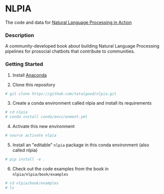 # NLPIA

The code and data for [Natural Language Processing in Action](https://www.manning.com/books/natural-language-processing-in-action)

### Description

A community-developed book about building Natural Language Processing pipelines for prosocial chatbots that contribute to communities.

### Getting Started

1. Install [Anaconda](https://docs.anaconda.com/anaconda/install/)  

2. Clone this repository

```bash
# git clone https://github.com/totalgood/nlpia.git
```

3. Create a conda environment called nlpia and install its requirements

```bash
# cd nlpia
# conda install conda/environment.yml
```
4. Activate this new environment

```bash
# source activate nlpia
```

5. Install an "editable" `nlpia` package in this conda environment (also called nlpia)

```bash
# pip install -e .
```

6. Check out the code examples from the book in `nlpia/nlpia/book/examples`

```bash
# cd nlpia/book/examples
# ls
```
